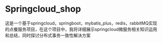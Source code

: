 # Springcloud_shop
这是一个基于springcloud，springboot，mybatis_plus，redis，rabbitMQ实现的点餐服务项目，在这个项目中，我将详细展示springcloud微服务相关知识运用和总结，同时探讨分布式事务一致性解决方案
